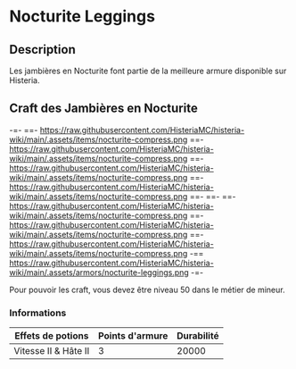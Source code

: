 # Nocturite Leggings

## Description
Les jambières en Nocturite font partie de la meilleure armure disponible sur Histeria.

## Craft des Jambières en Nocturite
-=-
 ==- https://raw.githubusercontent.com/HisteriaMC/histeria-wiki/main/.assets/items/nocturite-compress.png
 ==- https://raw.githubusercontent.com/HisteriaMC/histeria-wiki/main/.assets/items/nocturite-compress.png
 ==- https://raw.githubusercontent.com/HisteriaMC/histeria-wiki/main/.assets/items/nocturite-compress.png
 ==- https://raw.githubusercontent.com/HisteriaMC/histeria-wiki/main/.assets/items/nocturite-compress.png
 ==- 
 ==- 
 ==- https://raw.githubusercontent.com/HisteriaMC/histeria-wiki/main/.assets/items/nocturite-compress.png
 ==- https://raw.githubusercontent.com/HisteriaMC/histeria-wiki/main/.assets/items/nocturite-compress.png
 ==- https://raw.githubusercontent.com/HisteriaMC/histeria-wiki/main/.assets/items/nocturite-compress.png
 -== https://raw.githubusercontent.com/HisteriaMC/histeria-wiki/main/.assets/armors/nocturite-leggings.png
-=-

Pour pouvoir les craft, vous devez être niveau 50 dans le métier de mineur.

### Informations
| Effets de potions | Points d'armure | Durabilité |
| ----------------- |-----------------| ---------- |
| Vitesse II & Hâte II | 3 | 20000 |
